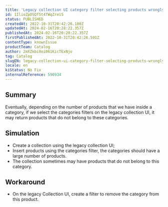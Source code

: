 ```yaml
---
title: 'Legacy collection UI category filter selecting products wrongly to the collection'
id: 1IlioZpOSQf5t4TWqZreiS
status: PUBLISHED
createdAt: 2022-10-31T20:42:26.100Z
updatedAt: 2024-02-16T20:28:22.357Z
publishedAt: 2024-02-16T20:28:22.357Z
firstPublishedAt: 2022-10-31T20:42:26.591Z
contentType: knownIssue
productTeam: Catalog
author: 2mXZkbi0oi061KicTExNjo
tag: Catalog
slugEN: legacy-collection-ui-category-filter-selecting-products-wrongly-to-the-collection
locale: en
kiStatus: No Fix
internalReference: 590934
---
```


## Summary


Eventually, depending on the number of products that we have inside a category, if we select the categories filters on the legacy collection UI, it may return products that do not belong to these categories.


##

## Simulation



- Create a collection using the legacy collection UI;
- Insert products using the categories filter, the categories should have a large number of products.
- The collection sometimes may have products that do not belong to this category.


##

## Workaround



- On the legacy Collection UI, create a filter to remove the category from this product.

